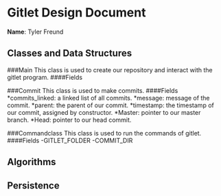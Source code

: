 # Gitlet Design Document

**Name**: Tyler Freund

## Classes and Data Structures
###Main 
This class is used to create our repository and interact with
the gitlet program.
####Fields



###Commit
This class is used to make commits.
####Fields
*commits_linked: a linked list of all commits.
*message:  message of the commit.
*parent: the parent of our commit.
*timestamp: the timestamp of our commit, assigned by constructor.
*Master: pointer to our master branch.
*Head: pointer to our head commit.


###Commandclass
This class is used to run the commands of gitlet.
####Fields
-GITLET_FOLDER
-COMMIT_DIR


## Algorithms



## Persistence

